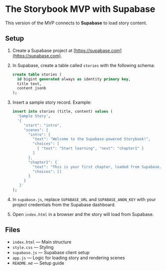 # The Storybook MVP with Supabase

This version of the MVP connects to **Supabase** to load story content.

## Setup

1. Create a Supabase project at [https://supabase.com](https://supabase.com).
2. In Supabase, create a table called `stories` with the following schema:

   ```sql
   create table stories (
     id bigint generated always as identity primary key,
     title text,
     content jsonb
   );
   ```

3. Insert a sample story record. Example:

   ```sql
   insert into stories (title, content) values (
     'Sample Story',
     '{
        "start": "intro",
        "scenes": {
          "intro": {
            "text": "Welcome to the Supabase-powered Storybook!",
            "choices": [
              { "text": "Start learning", "next": "chapter1" }
            ]
          },
          "chapter1": {
            "text": "This is your first chapter, loaded from Supabase.",
            "choices": []
          }
        }
      }'
   );
   ```

4. In `supabase.js`, replace `SUPABASE_URL` and `SUPABASE_ANON_KEY` with your project credentials from the Supabase dashboard.

5. Open `index.html` in a browser and the story will load from Supabase.

## Files
- `index.html` — Main structure
- `style.css` — Styling
- `supabase.js` — Supabase client setup
- `app.js` — Logic for loading story and rendering scenes
- `README.md` — Setup guide
